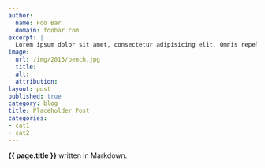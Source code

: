 ```yaml
---
author:
  name: Foo Bar
  domain: foobar.com
excerpt: |
  Lorem ipsum dolor sit amet, consectetur adipisicing elit. Omnis repellendus iure nemo. Cum, perferendis, fugit, quaerat necessitatibus voluptatibus sapiente vero magnam similique sit neque natus.
image:
  url: /img/2013/bench.jpg
  title:
  alt:
  attribution:
layout: post
published: true
category: blog
title: Placeholder Post
categories:
- cat1
- cat2
---
```


**{{ page.title }}** written in Markdown.
